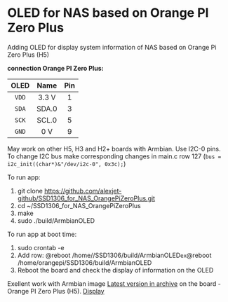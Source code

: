 # OLED for NAS based on Orange PI Zero Plus
Adding OLED for display system information of NAS based on Orange Pi Zero Plus (H5)

**connection Orange PI Zero Plus:**

| OLED |    Name   |  Pin  |
|:----:|:---------:|:-----:|
|`VDD` |    3.3 V  |   1   |
|`SDA` |   SDA.0   |   3   |
|`SCK` |   SCL.0   |   5   |
|`GND` |    0 V    |   9   |

May work on other H5, H3 and H2+ boards with Armbian.
Use I2C-0 pins.
To change I2C bus make corresponding changes in main.c row 127 (`bus = i2c_init((char*)&"/dev/i2c-0", 0x3c);`)

To run app:
1. git clone https://github.com/alexjet-github/SSD1306_for_NAS_OrangePiZeroPlus.git
2. cd ~/SSD1306_for_NAS_OrangePiZeroPlus
3. make
4. sudo ./build/ArmbianOLED

To run app at boot time:
1. sudo crontab -e
2. Add row: @reboot /home/<your username here>/SSD1306/build/ArmbianOLED` ex `@reboot /home/orangepi/SSD1306/build/ArmbianOLED
3. Reboot the board and check the display of information on the OLED

Exellent work with Armbian image [Latest version in archive](https://k-space.ee.armbian.com/archive/orangepizeroplus/archive/) on the board - Orange PI Zero Plus (H5).
[Display](https://github.com/alexjet-github/SSD1306_for_NAS_OrangePiZeroPlus/image/Display_of_Information.jpg)
